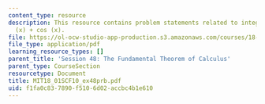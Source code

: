 ```yaml
---
content_type: resource
description: This resource contains problem statements related to integral of sin
  (x) + cos (x).
file: https://ol-ocw-studio-app-production.s3.amazonaws.com/courses/18-01sc-single-variable-calculus-fall-2010/f1fa0c837890f5106d02accbc4b1e610_MIT18_01SCF10_ex48prb.pdf
file_type: application/pdf
learning_resource_types: []
parent_title: 'Session 48: The Fundamental Theorem of Calculus'
parent_type: CourseSection
resourcetype: Document
title: MIT18_01SCF10_ex48prb.pdf
uid: f1fa0c83-7890-f510-6d02-accbc4b1e610
---
```

